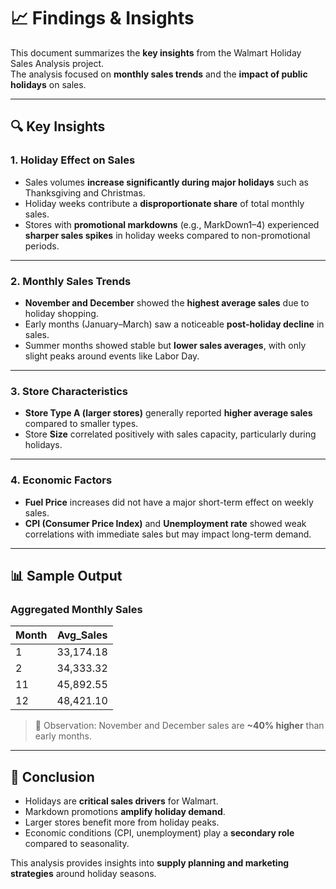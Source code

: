 # 📈 Findings & Insights

This document summarizes the **key insights** from the Walmart Holiday Sales Analysis project.  
The analysis focused on **monthly sales trends** and the **impact of public holidays** on sales.

---

## 🔍 Key Insights

### 1. Holiday Effect on Sales
- Sales volumes **increase significantly during major holidays** such as Thanksgiving and Christmas.
- Holiday weeks contribute a **disproportionate share** of total monthly sales.
- Stores with **promotional markdowns** (e.g., MarkDown1–4) experienced **sharper sales spikes** in holiday weeks compared to non-promotional periods.

---

### 2. Monthly Sales Trends
- **November and December** showed the **highest average sales** due to holiday shopping.
- Early months (January–March) saw a noticeable **post-holiday decline** in sales.
- Summer months showed stable but **lower sales averages**, with only slight peaks around events like Labor Day.

---

### 3. Store Characteristics
- **Store Type A (larger stores)** generally reported **higher average sales** compared to smaller types.
- Store **Size** correlated positively with sales capacity, particularly during holidays.

---

### 4. Economic Factors
- **Fuel Price** increases did not have a major short-term effect on weekly sales.
- **CPI (Consumer Price Index)** and **Unemployment rate** showed weak correlations with immediate sales but may impact long-term demand.

---

## 📊 Sample Output

### Aggregated Monthly Sales
| Month | Avg_Sales   |
|-------|-------------|
| 1     | 33,174.18   |
| 2     | 34,333.32   |
| 11    | 45,892.55   |
| 12    | 48,421.10   |

> 🔑 Observation: November and December sales are **~40% higher** than early months.

---

## 📌 Conclusion
- Holidays are **critical sales drivers** for Walmart.  
- Markdown promotions **amplify holiday demand**.  
- Larger stores benefit more from holiday peaks.  
- Economic conditions (CPI, unemployment) play a **secondary role** compared to seasonality.

This analysis provides insights into **supply planning and marketing strategies** around holiday seasons.
